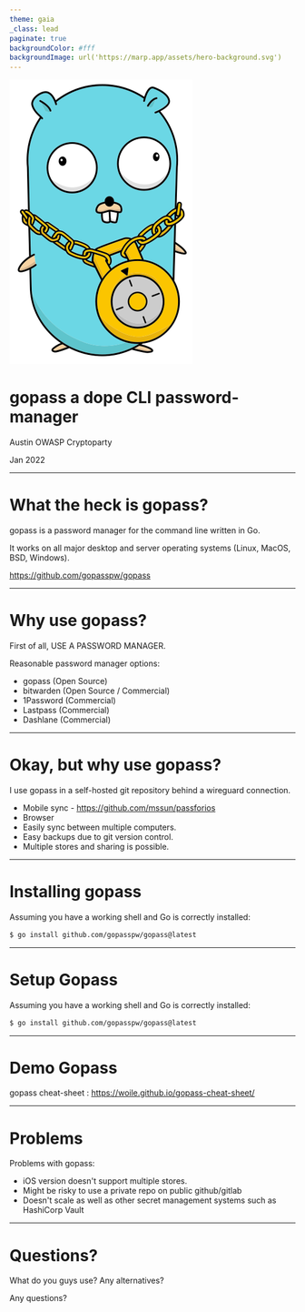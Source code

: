```yaml
---
theme: gaia
_class: lead
paginate: true
backgroundColor: #fff
backgroundImage: url('https://marp.app/assets/hero-background.svg')
---
```


![bg left:40% 80%](https://github.com/gopasspw/gopass/raw/master/docs/logo.png)

# **gopass** a dope CLI password-manager

Austin OWASP Cryptoparty

Jan 2022

---

# What the heck is gopass?

gopass is a password manager for the command line written in Go. 

It works on all major desktop and server operating systems (Linux, MacOS, BSD, Windows).

https://github.com/gopasspw/gopass

---

# Why use gopass?

First of all, USE A PASSWORD MANAGER.

Reasonable password manager options:

- gopass (Open Source)
- bitwarden (Open Source / Commercial)
- 1Password (Commercial)
- Lastpass (Commercial)
- Dashlane (Commercial)

---

# Okay, but why use gopass?

I use gopass in a self-hosted git repository behind a wireguard connection.

- Mobile sync - https://github.com/mssun/passforios
- Browser 
- Easily sync between multiple computers.
- Easy backups due to git version control.
- Multiple stores and sharing is possible.

---

# Installing gopass

Assuming you have a working shell and Go is correctly installed:

```bash
$ go install github.com/gopasspw/gopass@latest
```
---

# Setup Gopass

Assuming you have a working shell and Go is correctly installed:

```bash
$ go install github.com/gopasspw/gopass@latest
```

---

# Demo Gopass

gopass cheat-sheet : https://woile.github.io/gopass-cheat-sheet/

---

# Problems

Problems with gopass:

- iOS version doesn't support multiple stores.
- Might be risky to use a private repo on public github/gitlab
- Doesn't scale as well as other secret management systems such as HashiCorp Vault
---

# Questions?

What do you guys use? Any alternatives?

Any questions?